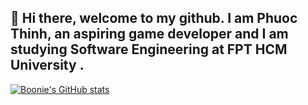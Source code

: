## 👋 Hi there, welcome to my github. I am Phuoc Thinh, an aspiring game developer and I am studying Software Engineering at FPT HCM University .

[![Boonie's GitHub stats](https://github-readme-stats.vercel.app/api?username=phuocthinh-boonievn)](https://github.com/anuraghazra/github-readme-stats)
